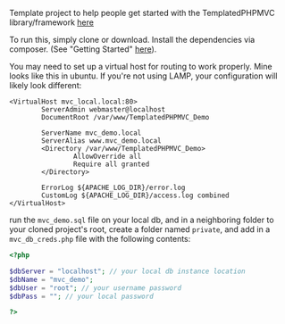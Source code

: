 Template project to help people get started with the TemplatedPHPMVC library/framework [here](https://github.com/Nixon-Joseph/TemplatedPHPMVC)

To run this, simply clone or download. Install the dependencies via composer. (See "Getting Started" [here](https://packagist.org/)).

You may need to set up a virtual host for routing to work properly. Mine looks like this in ubuntu. If you're not using LAMP, your configuration will likely look different:

```
<VirtualHost mvc_local.local:80>
        ServerAdmin webmaster@localhost
        DocumentRoot /var/www/TemplatedPHPMVC_Demo

        ServerName mvc_demo.local
        ServerAlias www.mvc_demo.local
        <Directory /var/www/TemplatedPHPMVC_Demo>
                AllowOverride all
                Require all granted
        </Directory>

        ErrorLog ${APACHE_LOG_DIR}/error.log
        CustomLog ${APACHE_LOG_DIR}/access.log combined
</VirtualHost>
```

run the `mvc_demo.sql` file on your local db, and in a neighboring folder to your cloned project's root, create a folder named `private`, and add in a `mvc_db_creds.php` file with the following contents:

```php
<?php

$dbServer = "localhost"; // your local db instance location
$dbName = "mvc_demo";
$dbUser = "root"; // your username password
$dbPass = ""; // your local password

?>
```
